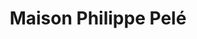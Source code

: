 ---
title: "Maison Philippe Pelé"
url: /saint-paul-les-dax/maison-philippe-pele/
shop: boulangerie
---